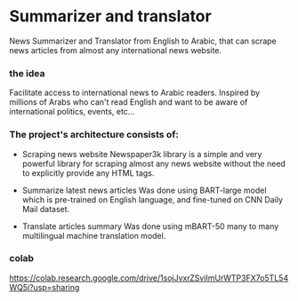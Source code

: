 # Summarizer and translator
News Summarizer and Translator from English to Arabic, that can scrape news articles from almost any international news website.

### the idea
Facilitate access to international news to Arabic readers. Inspired by millions of Arabs who can't read English and want to be aware of international politics, events, etc...

### The project's architecture consists of:

- Scraping news website
Newspaper3k library is a simple and very powerful library for scraping almost any news website without the need to explicitly provide any HTML tags.

- Summarize latest news articles
Was done using BART-large model which is pre-trained on English language, and fine-tuned on CNN Daily Mail dataset.

- Translate articles summary
Was done using mBART-50 many to many multilingual machine translation model.

### colab 
https://colab.research.google.com/drive/1sojJvxrZSviImUrWTP3FX7o5TL54WQ5i?usp=sharing
